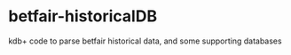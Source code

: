 betfair-historicalDB
====================

kdb+ code to parse betfair historical data, and some supporting databases
